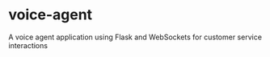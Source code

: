 # voice-agent
A voice agent application using Flask and WebSockets for customer service interactions
